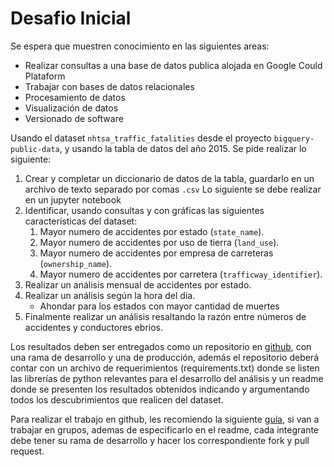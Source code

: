 # Desafio Inicial

Se espera que muestren conocimiento en las siguientes areas:

- Realizar consultas a una base de datos publica alojada en Google Could Plataform
- Trabajar con bases de datos relacionales
- Procesamiento de datos
- Visualización de datos
- Versionado de software 

Usando el dataset `nhtsa_traffic_fatalities` desde el proyecto `bigquery-public-data`, y usando la tabla de datos del año 2015. Se pide realizar lo siguiente:

1. Crear y completar un diccionario de datos de la tabla, guardarlo en un archivo de texto separado por comas `.csv` 
Lo siguiente se debe realizar en un jupyter notebook
2. Identificar, usando consultas y con gráficas las siguientes características del dataset: 
   1. Mayor numero de accidentes por estado (`state_name`).
   2. Mayor numero de accidentes por uso de tierra (`land_use`).
   3. Mayor numero de accidentes por empresa de carreteras (`ownership_name`).
   4. Mayor numero de accidentes por carretera (`trafficway_identifier`).
3. Realizar un análisis mensual de accidentes por estado. 
4. Realizar un análisis según la hora del dia. 
   - Ahondar para los estados con mayor cantidad de muertes
5. Finalmente realizar un análisis resaltando la razón entre números de accidentes y conductores ebrios. 

Los resultados deben ser entregados como un repositorio en [github](https://github.com), con una rama de desarrollo  y una de producción, además el repositorio deberá contar con un archivo de requerimientos (requirements.txt) donde se listen las librerías de python relevantes para el desarrollo del análisis y un readme donde se presenten los resultados obtenidos indicando y argumentando todos los descubrimientos que realicen del dataset. 

Para realizar el trabajo en github, les recomiendo la siguiente [guía](https://david-estevez.gitbooks.io/the-git-the-bad-and-the-ugly/content/es/buenas-practicas-al-trabajar-con-git.html), si van a trabajar en grupos, ademas de especificarlo en el readme, cada integrante debe tener su rama de desarrollo y hacer los correspondiente fork y pull request.

